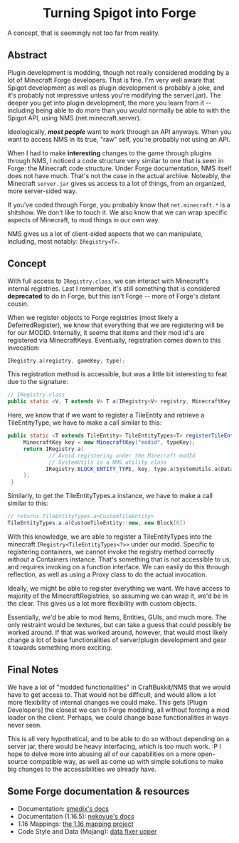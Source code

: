 <div align="center"><h1>Turning Spigot into Forge</h1></div>
A concept, that is seemingly not too far from reality.

## Abstract
Plugin development is modding, though not really considered modding by a lot of Minecraft Forge developers. That is fine.
I'm very well aware that Spigot development as well as plugin development is probably a joke, and it's probably not
impressive unless you're modifying the server(.jar). The deeper you get into plugin development, the more you learn from it -- including
being able to do more than you would normally be able to with the Spigot API, using NMS (net.minecraft.server).

Ideologically, ***most people*** want to work through an API anyways. When you want to access NMS in its true, "raw" self,
you're probably not using an API.

When I had to make **interesting** changes to the game through plugins through NMS, I noticed a code structure very similar to one that is seen in Forge:
the Minecraft code structure. Under Forge documentation, NMS itself does not have much. That's not the case in the actual archive.
Noteably, the Minecraft `server.jar` gives us access to a lot of things, from an organized, more server-sided way.

If you've coded through Forge, you probably know that `net.minecraft.*` is a shitshow. We don't like to touch it.
We also know that we can wrap specific aspects of Minecraft, to mod things in our own way.

NMS gives us a lot of client-sided aspects that we can manipulate, including, most notably: `IRegistry<T>`.

## Concept
With full access to `IRegistry.class`, we can interact with Minecraft's internal registries. Last I remember, it's still something that is considered **deprecated**
to do in Forge, but this isn't Forge -- more of Forge's distant cousin.

When we register objects to Forge registries (most likely a DeferredRegister), we know that everything that we are registering will be for our MODID.
Internally, it seems that items and their mod id's are registered via MinecraftKeys. Eventually, registration comes down to this invocation:

```java
IRegistry.a(registry, gameKey, type);
```

This registration method is accessible, but was a little bit interesting to feat due to the signature:
```java
// IRegistry.class
public static <V, T extends V> T a(IRegistry<V> registry, MinecraftKey gameKey, T type);
```

Here, we know that if we want to register a TileEntity and retrieve a TileEntityType, we have to make a call similar to this:

```java
public static <T extends TileEntity> TileEntityTypes<T> registerTileEntityType(TileEntityTypes.a<T> type, String typeKey) {
     MinecraftKey key = new MinecraftKey("modid", typeKey);
     return IRegistry.a(
             // Avoid registering under the Minecraft modId
             // SystemUtils is a NMS utility class
            IRegistry.BLOCK_ENTITY_TYPE, key, type.a(SystemUtils.a(DataConverterTypes.BLOCK_ENTITY, typeKey))
     );
 }
```

Similarly, to get the TileEntityTypes.a<T> instance, we have to make a call similar to this:

```java
// returns TileEntityTypes.a<CustomTileEntity>
TileEntityTypes.a.a(CustomTileEntity::new, new Block[0])
```

With this knowledge, we are able to register a TileEntityTypes into the minecraft `IRegistry<TileEntityTypes<?>>` under our modid.
Specific to registering containers, we cannot invoke the registry method correctly without a Containers<T> instance. That's something that is not accessible to us,
and requires invoking on a function interface. We can easily do this through reflection, as well as using a Proxy class to do the actual invocation.

Ideally, we might be able to register everything we want. We have access to majority of the MinecraftRegistries, so assuming we can wrap it, we'd be in the clear. This
gives us a lot more flexibility with custom objects.

Essentially, we'd be able to mod Items, Entities, GUIs, and much more. The only restraint would be textures, but can take a guess that could possibly be worked around.
If that was worked around, however, that would most likely change a lot of base functionalities of server/plugin development and gear it towards something more exciting.

## Final Notes
We have a lot of "modded functionalities" in CraftBukkit/NMS that we would have to get access to. That would not be difficult, and would allow a lot more flexibility of internal changes we could make.
This gets [Plugin Developers] the closest we can to Forge modding, all without forcing a mod loader on the client. Perhaps, we could change base functionalities in ways never seen.

This is all very hypothetical, and to be able to do so without depending on a server jar, there would be heavy interfacing, which is too much work. :P
I hope to delve more into abusing all of our capabilities on a more open-source compatible way, as well as come up with simple solutions to make big changes to the accessibilities we already have.

## Some Forge documentation & resources
* Documentation: [smedix's docs](https://skmedix.github.io/ForgeJavaDocs/javadoc/forge/1.9.4-12.17.0.2051)
* Documentation (1.16.5): [nekoyue's docs](https://nekoyue.github.io/ForgeJavaDocs-NG/javadoc/1.16.5/)
* 1.16 Mappings: [the 1.16 mapping project](https://docs.google.com/spreadsheets/d/14knNUYjYkKkGpW9VTyjtlhaCTUsPWRJ91GLOFX2d23Q/)
* Code Style and Data (Mojang): [data fixer upper](https://github.com/Mojang/DataFixerUpper)
